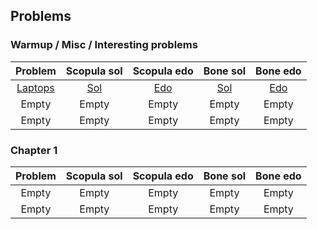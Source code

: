 ## __Problems__

### Warmup / Misc / Interesting problems

| Problem         | Scopula sol | Scopula edo | Bone sol | Bone edo |
| :-------------: | :-------------: | :-------------: | :-------------: | :-------------: |
| [Laptops](https://codeforces.com/problemset/problem/456/A) | [Sol](https.github.com/laptops.cpp)  | [Edo](https.github.com/edo.pdf) | [Sol](https.github.com/laptops.cpp)  | [Edo](https.github.com/edo.pdf) |
| Empty | Empty | Empty | Empty | Empty |
| Empty | Empty | Empty | Empty | Empty |

### Chapter 1

| Problem         | Scopula sol | Scopula edo | Bone sol | Bone edo |
| :-------------: | :-------------: | :-------------: | :-------------: | :-------------: |
| Empty | Empty | Empty | Empty | Empty |
| Empty | Empty | Empty | Empty | Empty |